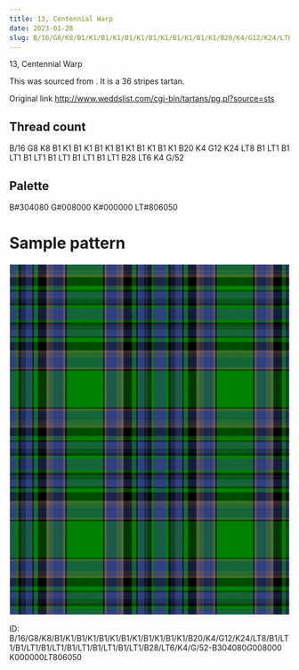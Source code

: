 ```yaml
---
title: 13, Centennial Warp
date: 2023-01-28
slug: B/16/G8/K8/B1/K1/B1/K1/B1/K1/B1/K1/B1/K1/B1/K1/B20/K4/G12/K24/LT8/B1/LT1/B1/LT1/B1/LT1/B1/LT1/B1/LT1/B1/LT1/B28/LT6/K4/G/52-B$304080 G$008000 K$000000 LT$806050
---
```

13, Centennial Warp

This was sourced from <no value>.  It is a 36 stripes tartan.

Original link http://www.weddslist.com/cgi-bin/tartans/pg.pl?source=sts

## Thread count
B/16 G8 K8 B1 K1 B1 K1 B1 K1 B1 K1 B1 K1 B1 K1 B20 K4 G12 K24 LT8 B1 LT1 B1 LT1 B1 LT1 B1 LT1 B1 LT1 B1 LT1 B28 LT6 K4 G/52

## Palette
B#304080 G#008000 K#000000 LT#806050

# Sample pattern

![Tartan detail](tartan.png "B/16 G8 K8 B1 K1 B1 K1 B1 K1 B1 K1 B1 K1 B1 K1 B20 K4 G12 K24 LT8 B1 LT1 B1 LT1 B1 LT1 B1 LT1 B1 LT1 B1 LT1 B28 LT6 K4 G/52 tartan")

ID: B/16/G8/K8/B1/K1/B1/K1/B1/K1/B1/K1/B1/K1/B1/K1/B20/K4/G12/K24/LT8/B1/LT1/B1/LT1/B1/LT1/B1/LT1/B1/LT1/B1/LT1/B28/LT6/K4/G/52-B$304080 G$008000 K$000000 LT$806050